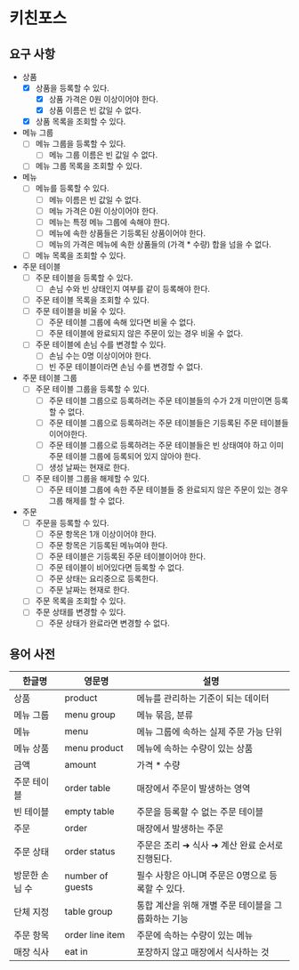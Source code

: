 # 키친포스

## 요구 사항

- 상품
    - [x] 상품을 등록할 수 있다.
        - [x] 상품 가격은 0원 이상이어야 한다.
        - [x] 상품 이름은 빈 값일 수 없다.
    - [x] 상품 목록을 조회할 수 있다.
- 메뉴 그룹
    - [ ] 메뉴 그룹을 등록할 수 있다.
        - [ ] 메뉴 그룹 이름은 빈 값일 수 없다.
    - [ ] 메뉴 그룹 목록을 조회할 수 있다.
- 메뉴
    - [ ] 메뉴를 등록할 수 있다.
        - [ ] 메뉴 이름은 빈 값일 수 없다.
        - [ ] 메뉴 가격은 0원 이상이어야 한다.
        - [ ] 메뉴는 특정 메뉴 그룹에 속해야 한다.
        - [ ] 메뉴에 속한 상품들은 기등록된 상품이어야 한다.
        - [ ] 메뉴의 가격은 메뉴에 속한 상품들의 (가격 * 수량) 합을 넘을 수 없다.
    - [ ] 메뉴 목록을 조회할 수 있다.
- 주문 테이블
    - [ ] 주문 테이블을 등록할 수 있다.
        - [ ] 손님 수와 빈 상태인지 여부를 같이 등록해야 한다.
    - [ ] 주문 테이블 목록을 조회할 수 있다.
    - [ ] 주문 테이블을 비울 수 있다.
        - [ ] 주문 테이블 그룹에 속해 있다면 비울 수 없다.
        - [ ] 주문 테이블에 완료되지 않은 주문이 있는 경우 비울 수 없다.
    - [ ] 주문 테이블에 손님 수를 변경할 수 있다.
        - [ ] 손님 수는 0명 이상이어야 한다.
        - [ ] 빈 주문 테이블이라면 손님 수를 변경할 수 없다.
- 주문 테이블 그룹
    - [ ] 주문 테이블 그룹을 등록할 수 있다.
        - [ ] 주문 테이블 그룹으로 등록하려는 주문 테이블들의 수가 2개 미만이면 등록할 수 없다.
        - [ ] 주문 테이블 그룹으로 등록하려는 주문 테이블들은 기등록된 주문 테이블들이어야한다.
        - [ ] 주문 테이블 그룹으로 등록하려는 주문 테이블들은 빈 상태여야 하고 이미 주문 테이블 그룹에 등록되어 있지 않아야 한다.
        - [ ] 생성 날짜는 현재로 한다.
    - [ ] 주문 테이블 그룹을 해제할 수 있다.
        - [ ] 주문 테이블 그룹에 속한 주문 테이블들 중 완료되지 않은 주문이 있는 경우 그룹 해제를 할 수 없다.
- 주문
    - [ ] 주문을 등록할 수 있다.
        - [ ] 주문 항목은 1개 이상이어야 한다.
        - [ ] 주문 항목은 기등록된 메뉴여야 한다.
        - [ ] 주문 테이블은 기등록된 주문 테이블이어야 한다.
        - [ ] 주문 테이블이 비어있다면 등록할 수 없다.
        - [ ] 주문 상태는 요리중으로 등록한다.
        - [ ] 주문 날짜는 현재로 한다.
    - [ ] 주문 목록을 조회할 수 있다.
    - [ ] 주문 상태를 변경할 수 있다.
        - [ ] 주문 상태가 완료라면 변경할 수 없다.

## 용어 사전

| 한글명 | 영문명 | 설명 |
| --- | --- | --- |
| 상품 | product | 메뉴를 관리하는 기준이 되는 데이터 |
| 메뉴 그룹 | menu group | 메뉴 묶음, 분류 |
| 메뉴 | menu | 메뉴 그룹에 속하는 실제 주문 가능 단위 |
| 메뉴 상품 | menu product | 메뉴에 속하는 수량이 있는 상품 |
| 금액 | amount | 가격 * 수량 |
| 주문 테이블 | order table | 매장에서 주문이 발생하는 영역 |
| 빈 테이블 | empty table | 주문을 등록할 수 없는 주문 테이블 |
| 주문 | order | 매장에서 발생하는 주문 |
| 주문 상태 | order status | 주문은 조리 ➜ 식사 ➜ 계산 완료 순서로 진행된다. |
| 방문한 손님 수 | number of guests | 필수 사항은 아니며 주문은 0명으로 등록할 수 있다. |
| 단체 지정 | table group | 통합 계산을 위해 개별 주문 테이블을 그룹화하는 기능 |
| 주문 항목 | order line item | 주문에 속하는 수량이 있는 메뉴 |
| 매장 식사 | eat in | 포장하지 않고 매장에서 식사하는 것 |
